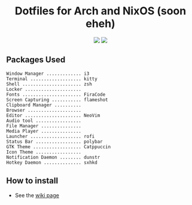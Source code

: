 <div align="center">
    <h1>Dotfiles for Arch and NixOS (soon eheh)</h1>
    <img src="https://img.shields.io/github/last-commit/samyuh/dotfiles?style=for-the-badge&color=ffb4a2&labelColor=201a19">
    <img src="https://img.shields.io/github/stars/samyuh/dotfiles?style=for-the-badge&color=e6c419&labelColor=1d1b16">
</div>

## Packages Used
```
Window Manager ............. i3
Terminal ................... kitty
Shell ...................... zsh
Locker ..................... 
Fonts ...................... FiraCode
Screen Capturing ........... flameshot
Clipboard Manager .......... 
Browser .................... 
Editor ..................... NeoVim
Audio tool ................. 
File Manager ............... 
Media Player ............... 
Launcher ................... rofi
Status Bar ................. polybar
GTK Theme .................. Catppuccin
Icon Theme ................. 
Notification Daemon ........ dunstr
Hotkey Daemon .............. sxhkd
```

## How to install
- See the [wiki page](https://github.com/samyuh/dotfiles/wiki/Installation)

